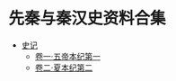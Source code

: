 # 先秦与秦汉史资料合集

* [史记](shi-ji/shi-ji.md#shi-ji)
  * [卷一·五帝本纪第一](shi-ji/juan-yi.md)
  * [卷二·夏本纪第二](shi-ji/juan-er-xia-ben-ji-di-er.md)

